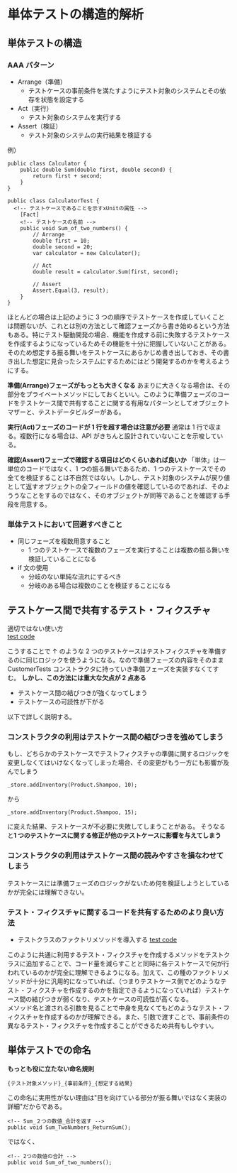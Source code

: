 # 単体テストの構造的解析

## 単体テストの構造

### AAA パターン

- Arrange（準備）
  - テストケースの事前条件を満たすようにテスト対象のシステムとその依存を状態を設定する
- Act（実行）
  - テスト対象のシステムを実行する
- Assert（検証）
  - テスト対象のシステムの実行結果を検証する

例）

```
public class Calculator {
    public double Sum(double first, double second) {
        return first + second;
    }
}
```

```
public class CalculatorTest {
  <!-- テストケースであることを示すxUnitの属性 -->
    [Fact]
    <!-- テストケースの名前 -->
    public void Sum_of_two_numbers() {
        // Arrange
        double first = 10;
        double second = 20;
        var calculator = new Calculator();

        // Act
        double result = calculator.Sum(first, second);

        // Assert
        Assert.Equal(3, result);
    }
}
```

ほとんどの場合は上記のように 3 つの順序でテストケースを作成していくことは問題ないが、これとは別の方法として確認フェーズから書き始めるという方法もある。特にテスト駆動開発の場合、機能を作成する前に失敗するテストケースを作成するようになっているためその機能を十分に把握していないことがある。そのため想定する振る舞いをテストケースにあらかじめ書き出しておき、その書き出した想定に見合ったシステムにするためにはどう開発するのかを考えるようにする。

**準備(Arrange)フェーズがもっとも大きくなる**
あまりに大きくなる場合は、その部分をプライベートメソッドにしておくといい。このように準備フェーズのコードをテストケース間で共有することに関する有用なパターンとしてオブジェクトマザーと、テストデータビルダーがある。

**実行(Act)フェーズのコードが 1 行を超す場合は注意が必要**
通常は 1 行で収まる。複数行になる場合は、API がきちんと設計されていないことを示唆している。

**確認(Assert)フェーズで確認する項目はどのくらいあれば良いか**
「単体」は一単位のコードではなく、1 つの振る舞いであるため、1 つのテストケースでその全てを検証することは不自然ではない。しかし、テスト対象のシステムが戻り値として返すオブジェクトの全フィールドの値を確認しているのであれば、そのよううなことをするのではなく、そのオブジェクトが同等であることを確認する手段を用意する。

### 単体テストにおいて回避すべきこと

- 同じフェーズを複数用意すること
  - 1 つのテストケースで複数のフェーズを実行することは複数の振る舞いを検証していることになる
- if 文の使用
  - 分岐のない単純な流れにするべき
  - 分岐のある場合は複数のことを検証することになる

## テストケース間で共有するテスト・フィクスチャ

適切ではない使い方<br>
[test code](./sample3.7.java)

こうすることで ↑ のような 2 つのテストケースはテストフィクスチャを準備するのに同じロジックを使うようになる。なので準備フェーズの内容をそのまま CustomerTests コンストラクタに持っていき準備フェーズを実装すなくてすむ。
**しかし、この方法には重大な欠点が 2 点ある**

- テストケース間の結びつきが強くなってしまう
- テストケースの可読性が下がる

以下で詳しく説明する。

### コンストラクタの利用はテストケース間の結びつきを強めてしまう

もし、どちらかのテストケースでテストフィクスチャの準備に関するロジックを変更しなくてはいけなくなってしまった場合、その変更がもう一方にも影響が及んでしまう

```
_store.addInventory(Product.Shampoo, 10);
```

から

```
_store.addInventory(Product.Shampoo, 15);
```

に変えた結果、テストケースが不必要に失敗してしまうことがある。
そうなると**1 つのテストケースに関する修正が他のテストケースに影響を与えてしまう**

### コンストラクタの利用はテストケース間の読みやすさを損なわせてしまう

テストケースには準備フェーズのロジックがないため何を検証しようとしているかが完全には理解できない。

### テスト・フィクスチャに関するコードを共有するためのより良い方法

- テストクラスのファクトリメソッドを導入する
  [test code](./sample3.8.java)

このように共通に利用するテスト・フィクスチャを作成するメソッドをテストクラスに追加することで、コード量を減らすことと同時に各テストケースで何が行われているのかが完全に理解できるようになる。加えて、この種のファクトリメソッドが十分に汎用的になっていれば、（つまりテストケース側でどのようなテスト・フィクスチャを作成するのかを指定できるようになっていれば）テストケース間の結びつきが弱くなり、テストケースの可読性が高くなる。<br>
メソッド名と渡される引数を見ることで中身を見なくてもどのようなテスト・フィクスチャを作成するのかが理解できる。また、引数で渡すことで、事前条件の異なるテスト・フィクスチャを作成することができるため共有もしやすい。

## 単体テストでの命名

**もっとも役に立たない命名規則**

```
{テスト対象メソッド}_{事前条件}_{想定する結果}
```

この命名に実用性がない理由は"目を向けている部分が振る舞いではなく実装の詳細"だからである。

```
<!-- Sum_２つの数値_合計を返す -->
public void Sum_TwoNumbers_ReturnSum();
```

ではなく、

```
<!-- 2つの数値の合計 -->
public void Sum_of_two_numbers();
```
